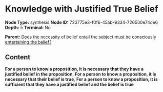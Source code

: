 # Knowledge with Justified True Belief

**Node Type:** synthesis
**Node ID:** 723775e3-f0f6-45ab-9334-726500e74ce6
**Depth:** 5
**Terminal:** No

**Parent:** [Does the necessity of belief entail the subject must be consciously entertaining the belief?](does-the-necessity-of-belief-entail-the-subject-must-be-consciously-entertaining-the-belief-antithesis-e372aec2-c797-459a-9053-28228c095109.md)

## Content

**For a person to know a proposition, it is necessary that they have a justified belief in the proposition**, **For a person to know a proposition, it is necessary that their belief is true**, **For a person to know a proposition, it is sufficient that they have a justified belief and the belief is true**
